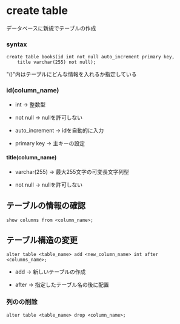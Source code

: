 # create table

データベースに新規でテーブルの作成

### syntax

```mysql
create table books(id int not null auto_increment primary key,
    title varchar(255) not null);
```

"()"内はテーブルにどんな情報を入れるか指定している

### id(column_name)

- int -> 整数型

- not null -> nullを許可しない

- auto_increment -> idを自動的に入力

- primary key -> 主キーの設定

#### title(column_name)

- varchar(255) -> 最大255文字の可変長文字列型

- not null -> nullを許可しない

## テーブルの情報の確認

```mysql
show columns from <column_name>;
```

## テーブル構造の変更

```mysl
alter table <table_name> add <new_column_name> int after <columns_name>;
```

- add -> 新しいテーブルの作成

- after -> 指定したテーブル名の後に配置

### 列のの削除

```mysql
alter table <table_name> drop <column_name>;
```
